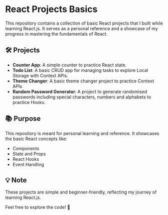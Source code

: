 # React Projects Basics

This repository contains a collection of basic React projects that I built while learning React.js. It serves as a personal reference and a showcase of my progress in mastering the fundamentals of React.

## 🛠️ Projects
- **Counter App**: A simple counter to practice React state.
- **Todo List**: A basic CRUD app for managing tasks to explore Local Storage with Context APIs.
- **Theme Changer**: A basic theme changer project to practice Context APIs
- **Random Password Generator**: A project to generate randomised passwords including special characters, numbers and alphabets to practice Hooks.

## 📚 Purpose
This repository is meant for personal learning and reference. It showcases the basic React concepts like:
- Components
- State and Props
- React Hooks
- Event Handling

## 💡 Note
These projects are simple and beginner-friendly, reflecting my journey of learning React.js.

Feel free to explore the code! 🚀

